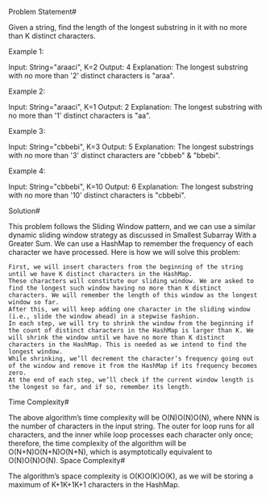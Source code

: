 Problem Statement#

Given a string, find the length of the longest substring in it with no more than K distinct characters.

Example 1:

Input: String="araaci", K=2
Output: 4
Explanation: The longest substring with no more than '2' distinct characters is "araa".

Example 2:

Input: String="araaci", K=1
Output: 2
Explanation: The longest substring with no more than '1' distinct characters is "aa".

Example 3:

Input: String="cbbebi", K=3
Output: 5
Explanation: The longest substrings with no more than '3' distinct characters are "cbbeb" & "bbebi".

Example 4:

Input: String="cbbebi", K=10
Output: 6
Explanation: The longest substring with no more than '10' distinct characters is "cbbebi".


Solution#

This problem follows the Sliding Window pattern, and we can use a similar dynamic sliding window strategy as discussed in Smallest Subarray With a Greater Sum. We can use a HashMap to remember the frequency of each character we have processed. Here is how we will solve this problem:

    First, we will insert characters from the beginning of the string until we have K distinct characters in the HashMap.
    These characters will constitute our sliding window. We are asked to find the longest such window having no more than K distinct characters. We will remember the length of this window as the longest window so far.
    After this, we will keep adding one character in the sliding window (i.e., slide the window ahead) in a stepwise fashion.
    In each step, we will try to shrink the window from the beginning if the count of distinct characters in the HashMap is larger than K. We will shrink the window until we have no more than K distinct characters in the HashMap. This is needed as we intend to find the longest window.
    While shrinking, we’ll decrement the character’s frequency going out of the window and remove it from the HashMap if its frequency becomes zero.
    At the end of each step, we’ll check if the current window length is the longest so far, and if so, remember its length.



Time Complexity#

The above algorithm’s time complexity will be O(N)O(N)O(N), where NNN is the number of characters in the input string. The outer for loop runs for all characters, and the inner while loop processes each character only once; therefore, the time complexity of the algorithm will be O(N+N)O(N+N)O(N+N), which is asymptotically equivalent to O(N)O(N)O(N).
Space Complexity#

The algorithm’s space complexity is O(K)O(K)O(K), as we will be storing a maximum of K+1K+1K+1 characters in the HashMap.
